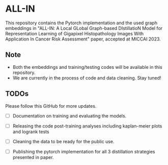 # ALL-IN


This repository contains the Pytorch implementation and the used graph embeddings in "ALL-IN: A Local GLobal Graph-based DIstillatioN Model for Representation Learning of Gigapixel Histopathology Images With Application In Cancer Risk Assessment" paper, accepted at MICCAI 2023.

## Note
- Both the embeddings and training/testing codes will be available in this repository.
- We are currently in the process of code and data cleaning. Stay tuned!
  




## TODOs
Please follow this GitHub for more updates.
- [ ] Documentation on training and evaluating the models.
- [ ] Releasing the code post-training analyses including kaplan-meier plots and logrank tests
- [ ] Cleaning the  data to be ready for the public use.
- [ ] Publishing the pytorch implementation for all 3 distillation strategies presented in paper.

